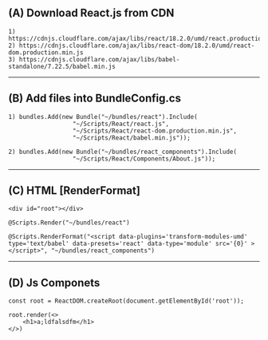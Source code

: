 (A) Download React.js from CDN
-------------------------------
    1) https://cdnjs.cloudflare.com/ajax/libs/react/18.2.0/umd/react.production.min.js
    2) https://cdnjs.cloudflare.com/ajax/libs/react-dom/18.2.0/umd/react-dom.production.min.js
    3) https://cdnjs.cloudflare.com/ajax/libs/babel-standalone/7.22.5/babel.min.js
----------------------------------------------------------------------------------------------------------


(B) Add files into BundleConfig.cs
-----------------------------------
   
    1) bundles.Add(new Bundle("~/bundles/react").Include(
                      "~/Scripts/React/react.js",
                      "~/Scripts/React/react-dom.production.min.js",
                      "~/Scripts/React/babel.min.js"));

    2) bundles.Add(new Bundle("~/bundles/react_components").Include(
                      "~/Scripts/React/Components/About.js"));
----------------------------------------------------------------------------------------------------------


(C) HTML [RenderFormat]
------------------------
    
    <div id="root"></div> 
    
    @Scripts.Render("~/bundles/react")
    
    @Scripts.RenderFormat("<script data-plugins='transform-modules-umd' type='text/babel' data-presets='react' data-type='module' src='{0}' > </script>", "~/bundles/react_components")

----------------------------------------------------------------------------------------------------------

(D) Js Componets
-----------------
    const root = ReactDOM.createRoot(document.getElementById('root'));
    
    root.render(<>
    	<h1>a;ldfalsdfm</h1>
    </>)



